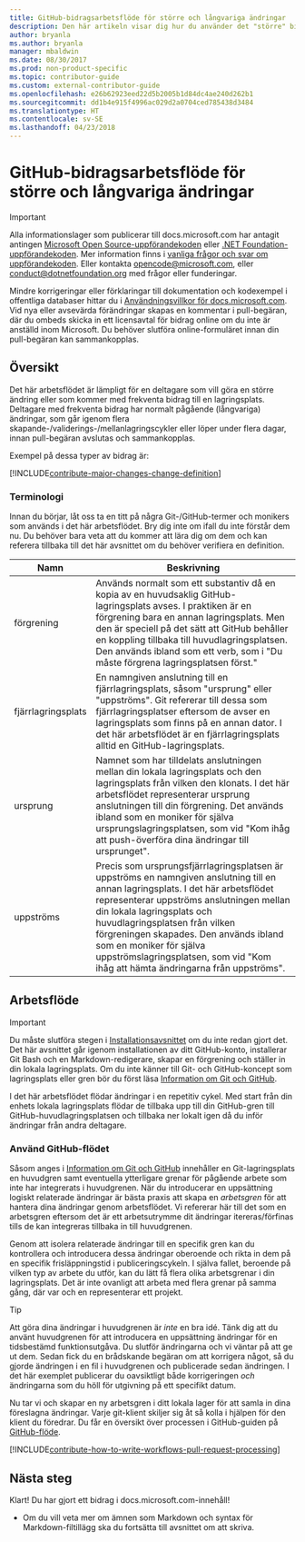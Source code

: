 ```yaml
---
title: GitHub-bidragsarbetsflöde för större och långvariga ändringar
description: Den här artikeln visar dig hur du använder det "större" bidragsarbetsflödet för att göra bidrag i docs.microsoft.com-artiklar.
author: bryanla
ms.author: bryanla
manager: mbaldwin
ms.date: 08/30/2017
ms.prod: non-product-specific
ms.topic: contributor-guide
ms.custom: external-contributor-guide
ms.openlocfilehash: e26b62923eed22d5b2005b1d84dc4ae240d262b1
ms.sourcegitcommit: dd1b4e915f4996ac029d2a0704ced785438d3484
ms.translationtype: HT
ms.contentlocale: sv-SE
ms.lasthandoff: 04/23/2018
---
```

# <a name="github-contribution-workflow-for-major-or-long-running-changes"></a>GitHub-bidragsarbetsflöde för större och långvariga ändringar

> [!IMPORTANT]
> Alla informationslager som publicerar till docs.microsoft.com har antagit antingen [Microsoft Open Source-uppförandekoden](https://opensource.microsoft.com/codeofconduct/) eller [.NET Foundation-uppförandekoden](https://dotnetfoundation.org/code-of-conduct). Mer information finns i [vanliga frågor och svar om uppförandekoden](https://opensource.microsoft.com/codeofconduct/faq/). Eller kontakta [opencode@microsoft.com](mailto:opencode@microsoft.com), eller [conduct@dotnetfoundation.org](mailto:conduct@dotnetfoundation.org) med frågor eller funderingar.<br>
>
> Mindre korrigeringar eller förklaringar till dokumentation och kodexempel i offentliga databaser hittar du i [Användningsvillkor för docs.microsoft.com](https://docs.microsoft.com/legal/termsofuse). Vid nya eller avsevärda förändringar skapas en kommentar i pull-begäran, där du ombeds skicka in ett licensavtal för bidrag online om du inte är anställd inom Microsoft. Du behöver slutföra online-formuläret innan din pull-begäran kan sammankopplas.

## <a name="overview"></a>Översikt

Det här arbetsflödet är lämpligt för en deltagare som vill göra en större ändring eller som kommer med frekventa bidrag till en lagringsplats. Deltagare med frekventa bidrag har normalt pågående (långvariga) ändringar, som går igenom flera skapande-/validerings-/mellanlagringscykler eller löper under flera dagar, innan pull-begäran avslutas och sammankopplas.

Exempel på dessa typer av bidrag är:

[!INCLUDE[contribute-major-changes-change-definition](includes/contribute-how-to-write-workflows-major-change-definition.md)]

### <a name="terminology"></a>Terminologi

Innan du börjar, låt oss ta en titt på några Git-/GitHub-termer och monikers som används i det här arbetsflödet. Bry dig inte om ifall du inte förstår dem nu. Du behöver bara veta att du kommer att lära dig om dem och kan referera tillbaka till det här avsnittet om du behöver verifiera en definition.

| Namn | Beskrivning |
|-----------|-------------|
|förgrening|Används normalt som ett substantiv då en kopia av en huvudsaklig GitHub-lagringsplats avses. I praktiken är en förgrening bara en annan lagringsplats. Men den är speciell på det sätt att GitHub behåller en koppling tillbaka till huvudlagringsplatsen. Den används ibland som ett verb, som i "Du måste förgrena lagringsplatsen först."|
|fjärrlagringsplats|En namngiven anslutning till en fjärrlagringsplats, såsom "ursprung" eller "uppströms". Git refererar till dessa som fjärrlagringsplatser eftersom de avser en lagringsplats som finns på en annan dator. I det här arbetsflödet är en fjärrlagringsplats alltid en GitHub-lagringsplats.|
|ursprung|Namnet som har tilldelats anslutningen mellan din lokala lagringsplats och den lagringsplats från vilken den klonats. I det här arbetsflödet representerar ursprung anslutningen till din förgrening. Det används ibland som en moniker för själva ursprungslagringsplatsen, som vid "Kom ihåg att push-överföra dina ändringar till ursprunget".|
|uppströms|Precis som ursprungsfjärrlagringsplatsen är uppströms en namngiven anslutning till en annan lagringsplats. I det här arbetsflödet representerar uppströms anslutningen mellan din lokala lagringsplats och huvudlagringsplatsen från vilken förgreningen skapades. Den används ibland som en moniker för själva uppströmslagringsplatsen, som vid "Kom ihåg att hämta ändringarna från uppströms".|

## <a name="workflow"></a>Arbetsflöde

>[!IMPORTANT]
> Du måste slutföra stegen i [Installationsavsnittet](get-started-setup-github.md) om du inte redan gjort det. Det här avsnittet går igenom installationen av ditt GitHub-konto, installerar Git Bash och en Markdown-redigerare, skapar en förgrening och ställer in din lokala lagringsplats. Om du inte känner till Git- och GitHub-koncept som lagringsplats eller gren bör du först läsa [Information om Git och GitHub](git-github-fundamentals.md).

I det här arbetsflödet flödar ändringar i en repetitiv cykel. Med start från din enhets lokala lagringsplats flödar de tillbaka upp till din GitHub-gren till GitHub-huvudlagringsplatsen och tillbaka ner lokalt igen då du inför ändringar från andra deltagare.

### <a name="use-github-flow"></a>Använd GitHub-flödet

Såsom anges i [Information om Git och GitHub](git-github-fundamentals.md#git) innehåller en Git-lagringsplats en huvudgren samt eventuella ytterligare grenar för pågående arbete som inte har integrerats i huvudgrenen. När du introducerar en uppsättning logiskt relaterade ändringar är bästa praxis att skapa en *arbetsgren* för att hantera dina ändringar genom arbetsflödet. Vi refererar här till det som en arbetsgren eftersom det är ett arbetsutrymme dit ändringar itereras/förfinas tills de kan integreras tillbaka in till huvudgrenen.

Genom att isolera relaterade ändringar till en specifik gren kan du kontrollera och introducera dessa ändringar oberoende och rikta in dem på en specifik frisläppningstid i publiceringscykeln. I själva fallet, beroende på vilken typ av arbete du utför, kan du lätt få flera olika arbetsgrenar i din lagringsplats. Det är inte ovanligt att arbeta med flera grenar på samma gång, där var och en representerar ett projekt.

>[!TIP]
>Att göra dina ändringar i huvudgrenen är *inte* en bra idé. Tänk dig att du använt huvudgrenen för att introducera en uppsättning ändringar för en tidsbestämd funktionsutgåva. Du slutför ändringarna och vi väntar på att ge ut dem. Sedan fick du en brådskande begäran om att korrigera något, så du gjorde ändringen i en fil i huvudgrenen och publicerade sedan ändringen. I det här exemplet publicerar du oavsiktligt både korrigeringen *och* ändringarna som du höll för utgivning på ett specifikt datum.

Nu tar vi och skapar en ny arbetsgren i ditt lokala lager för att samla in dina föreslagna ändringar. Varje git-klient skiljer sig åt så kolla i hjälpen för den klient du föredrar. Du får en översikt över processen i GitHub-guiden på [GitHub-flöde](https://guides.github.com/introduction/flow/).

[!INCLUDE[contribute-how-to-write-workflows-pull-request-processing](includes/contribute-how-to-write-workflows-pull-request-processing.md)]

## <a name="next-steps"></a>Nästa steg

Klart! Du har gjort ett bidrag i docs.microsoft.com-innehåll!

- Om du vill veta mer om ämnen som Markdown och syntax för Markdown-filtillägg ska du fortsätta till avsnittet om att skriva.
